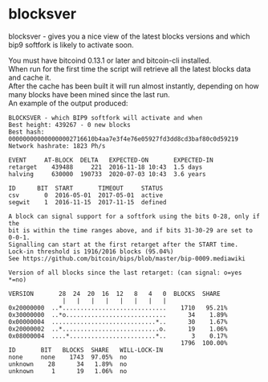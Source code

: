 blocksver
=========

blocksver - gives you a nice view of the latest blocks versions and which
bip9 softfork is likely to activate soon.

You must have bitcoind 0.13.1 or later and bitcoin-cli installed.  
When run for the first time the script will retrieve all the latest blocks data and cache it.  
After the cache has been built it will run almost instantly, depending on how many
blocks have been mined since the last run.  
An example of the output produced:

```
BLOCKSVER - which BIP9 softfork will activate and when
Best height: 439267 - 0 new blocks
Best hash: 000000000000000002716610b4aa7e3f4e76e05927fd3dd8cd3baf80c0d59219
Network hashrate: 1823 Ph/s

EVENT     AT-BLOCK  DELTA   EXPECTED-ON       EXPECTED-IN
retarget    439488     221  2016-11-18 10:43  1.5 days
halving     630000  190733  2020-07-03 10:43  3.6 years

ID      BIT  START       TIMEOUT     STATUS
csv       0  2016-05-01  2017-05-01  active
segwit    1  2016-11-15  2017-11-15  defined

A block can signal support for a softfork using the bits 0-28, only if the
bit is within the time ranges above, and if bits 31-30-29 are set to 0-0-1.
Signalling can start at the first retarget after the START time.
Lock-in threshold is 1916/2016 blocks (95.04%)
See https://github.com/bitcoin/bips/blob/master/bip-0009.mediawiki

Version of all blocks since the last retarget: (can signal: o=yes *=no)

VERSION       28  24  20  16  12   8   4   0  BLOCKS  SHARE
               |   |   |   |   |   |   |   |
0x20000000  ..*.............................    1710   95.21%
0x30000000  ..*o............................      34    1.89%
0x00000004  .............................*..      30    1.67%
0x20000002  ..*...........................o.      19    1.06%
0x08000004  ....*........................*..       3    0.17%
                                                1796  100.00%
ID       BIT   BLOCKS  SHARE   WILL-LOCK-IN
none     none    1743  97.05%  no
unknown    28      34   1.89%  no
unknown     1      19   1.06%  no
```
